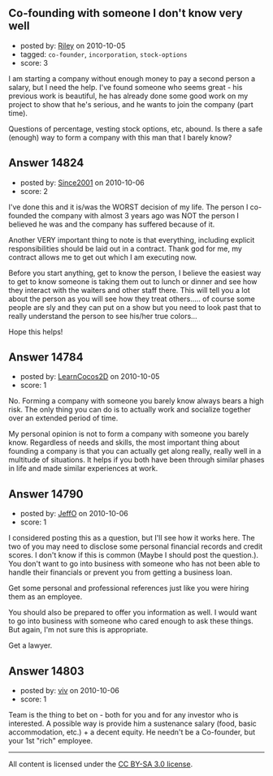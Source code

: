 ## Co-founding with someone I don't know very well

- posted by: [Riley](https://stackexchange.com/users/-1/4218-riley) on 2010-10-05
- tagged: `co-founder`, `incorporation`, `stock-options`
- score: 3

I am starting a company without enough money to pay a second person a salary, but I need the help.  I've found someone who seems great - his previous work is beautiful, he has already done some good work on my project to show that he's serious, and he wants to join the company (part time).

Questions of percentage, vesting stock options, etc, abound.  Is there a safe (enough) way to form a company with this man that I barely know?


## Answer 14824

- posted by: [Since2001](https://stackexchange.com/users/-1/4687-since2001) on 2010-10-06
- score: 2

I've done this and it is/was the WORST decision of my life.  The person I co-founded the company with almost 3 years ago was NOT the person I believed he was and the company has suffered because of it.  

Another VERY important thing to note is that everything, including explicit responsibilities should be laid out in a contract.  Thank god for me, my contract allows me to get out which I am executing now.

Before you start anything, get to know the person, I believe the easiest way to get to know someone is taking them out to lunch or dinner and see how they interact with the waiters and other staff there.  This will tell you a lot about the person as you will see how they treat others..... of course some people are sly and they can put on a show but you need to look past that to really understand the person to see his/her true colors...

Hope this helps! 




## Answer 14784

- posted by: [LearnCocos2D](https://stackexchange.com/users/-1/4246-learncocos2d) on 2010-10-05
- score: 1

No. Forming a company with someone you barely know always bears a high risk. The only thing you can do is to actually work and socialize together over an extended period of time.

My personal opinion is not to form a company with someone you barely know. Regardless of needs and skills, the most important thing about founding a company is that you can actually get along really, really well in a multitude of situations. It helps if you both have been through similar phases in life and made similar experiences at work.



## Answer 14790

- posted by: [JeffO](https://stackexchange.com/users/-1/1796-jeffo) on 2010-10-06
- score: 1

I considered posting this as a question, but I'll see how it works here. The two of you may need to disclose some personal financial records and credit scores. I don't know if this is common (Maybe I should post the question.). You don't want to go into business with someone who has not been able to handle their financials or prevent you from getting a business loan.

Get some personal and professional references just like you were hiring them as an employee.

You should also be prepared to offer you information as well. I would want to go into business with someone who cared enough to ask these things. But again, I'm not sure this is appropriate.

Get a lawyer. 


## Answer 14803

- posted by: [viv](https://stackexchange.com/users/-1/2665-viv) on 2010-10-06
- score: 1

Team is the thing to bet on - both for you and for any investor who is interested. A possible way is provide him a sustenance salary (food, basic accommodation, etc.) + a decent equity. He needn't be a Co-founder, but your 1st "rich" employee.   



---

All content is licensed under the [CC BY-SA 3.0 license](https://creativecommons.org/licenses/by-sa/3.0/).
